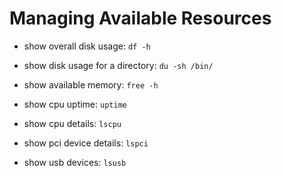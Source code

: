 # Managing Available Resources

- show overall disk usage: `df -h`
- show disk usage for a directory: `du -sh /bin/`

- show available memory: `free -h`

- show cpu uptime: `uptime`
- show cpu details: `lscpu`
- show pci device details: `lspci`
- show usb devices: `lsusb`
